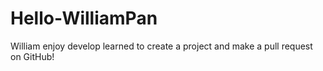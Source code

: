 # Hello-WilliamPan
William enjoy develop 
learned to create a project and make a pull request on GitHub! 
